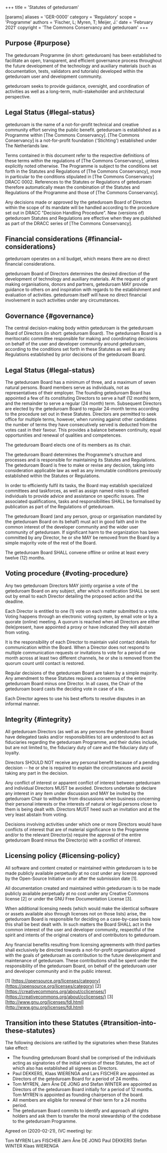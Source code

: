 +++
title = 'Statutes of geteduroam'

[params]
    aliases = 'GER-0000'
    category = 'Regulatory'
    scope = 'Programme'
    authors = 'Fischer, L; Myren, T; Meijer, J.'
    date = 'February 2021'
    copyright = 'The Commons Conservancy and geteduroam'
+++

## Purpose {#purpose}

The geteduroam Programme (in short: geteduroam) has been established to facilitate an open, transparent, and efficient governance process throughout the future development of the technology and auxiliary materials (such as documentation, tests, validators and tutorials) developed within the geteduroam user and development community.

geteduroam seeks to provide guidance, oversight, and coordination of activities as well as a long-term, multi-stakeholder and architectural perspective.

## Legal Status {#legal-status}

geteduroam is the name of a not-for-profit technical and creative community effort serving the public benefit. geteduroam is established as a Programme within [The Commons Conservancy]. [The Commons Conservancy] is a not-for-profit foundation ('Stichting') established under The Netherlands law.

Terms contained in this document refer to the respective definitions of these terms within the regulations of [The Commons Conservancy], unless explicitly noted otherwise. The Programme is subject to the conditions set forth in the Statutes and Regulations of [The Commons Conservancy], more in particular to the conditions stipulated in [The Commons Conservancy] DRACC 0002. References to the Statutes or Regulations of geteduroam therefore automatically mean the combination of the Statutes and Regulations of the Programme and those of [The Commons Conservancy].

Any decisions made or approved by the geteduroam Board of Directors within the scope of its mandate will be handled according to the procedure set out in DRACC "Decision Handling Procedure". New (versions of) geteduroam Statutes and Regulations are effective when they are published as part of the DRACC series of [The Commons Conservancy].

## Financial considerations {#financial-considerations}

geteduroam operates on a nil budget, which means there are no direct financial considerations.

geteduroam Board of Directors determines the desired direction of the development of technology and auxiliary materials. At the request of grant making organisations, donors and partners, geteduroam MAY provide guidance to others on and inspiration with regards to the establishment and evaluation of activities. geteduroam itself will have no direct financial involvement in such activities under any circumstances.

## Governance {#governance}

The central decision-making body within geteduroam is the geteduroam Board of Directors (in short: geteduroam Board). The geteduroam Board is a meritocratic committee responsible for making and coordinating decisions on behalf of the user and developer community around geteduroam, according to the conditions set forth in these Statutes as well as any Regulations established by prior decisions of the geteduroam Board.

## Legal Status {#legal-status}

The geteduroam Board has a minimum of three, and a maximum of seven natural persons. Board members serve as individuals, not as representatives of their employer. The founding geteduroam Board has appointed a few of its constituting Directors to serve a half (12 month) term, and the remainder to serve a regular (24 month) term. Subsequent Directors are elected by the geteduroam Board to regular 24-month terms according to the procedure set out in these Statutes. Directors are permitted to seek office for multiple terms, however, when running against other candidates the number of terms they have consecutively served is deducted from the votes cast in their favour. This provides a balance between continuity, equal opportunities and renewal of qualities and competences.

The geteduroam Board elects one of its members as its chair.

The geteduroam Board determines the Programme's structure and processes and is responsible for maintaining its Statutes and Regulations. The geteduroam Board is free to make or revise any decision, taking into consideration applicable law as well as any immutable conditions previously established within the Statutes or Regulations.

In order to efficiently fulfil its tasks, the Board may establish specialized committees and taskforces, as well as assign named roles to qualified individuals to provide advice and assistance on specific issues. The associated qualifications, tasks and responsibilities SHALL be formalised by publication as part of the Regulations of geteduroam.

The geteduroam Board (and any person, group or organisation mandated by the geteduroam Board on its behalf) must act in good faith and in the common interest of the developer community and the wider user community of geteduroam. If significant harm to the organization has been committed by any Director, he or she MAY be removed from the Board by a simple majority vote of the rest of the Board.

The geteduroam Board SHALL convene offline or online at least every twelve (12) months.

## Voting procedure {#voting-procedure}

Any two geteduroam Directors MAY jointly organise a vote of the geteduroam Board on any subject, after which a notification SHALL be sent out by email to each Director detailing the proposed action and the deadline.

Each Director is entitled to one (1) vote on each matter submitted to a vote. Voting happens through an electronic voting system, by email vote or by a quorate (online) meeting. A quorum is reached when all Directors are either (tele)present, have appointed a proxy or have indicated they will abstain from voting.

It is the responsibility of each Director to maintain valid contact details for communication within the Board. When a Director does not respond to multiple communication requests or invitations to vote for a period of one month across at least two different channels, he or she is removed from the quorum count until contact is restored.

Regular decisions of the geteduroam Board are taken by a simple majority. Any amendment to these Statutes requires a consensus of the entire geteduroam Board minus one Director. In all cases, the Chair of the geteduroam board casts the deciding vote in case of a tie.

Each Director agrees to use his best efforts to resolve disputes in an informal manner.

## Integrity {#integrity}

All geteduroam Directors (as well as any persons the geteduroam Board have delegated tasks and/or responsibilities to) are understood to act as fiduciaries regarding the geteduroam Programme, and their duties include, but are not limited to, the fiduciary duty of care and the fiduciary duty of loyalty.

Directors SHOULD NOT receive any personal benefit because of a pending decision -- he or she is required to explain the circumstances and avoid taking any part in the decision.

Any conflict of interest or apparent conflict of interest between geteduroam and individual Directors MUST be avoided. Directors undertake to declare any interest in any item under discussion and MAY be invited by the geteduroam Chair to withdraw from discussions when business concerning their personal interests or the interests of natural or legal persons close to them is being dealt with. Directors MUST heed such an invitation and at the very least abstain from voting.

Decisions involving activities under which one or more Directors would have conflicts of interest that are of material significance to the Programme and/or to the relevant Director(s) require the approval of the entire geteduroam Board minus the Director(s) with a conflict of interest.

## Licensing policy {#licensing-policy}

All software and content created or maintained within geteduroam is to be made publicly available perpetually at no cost under any license approved by the Open-Source Initiative on or after the submission date [1].

All documentation created and maintained within geteduroam is to be made publicly available perpetually at no cost under any Creative Commons license [2] or under the GNU Free Documentation License [3].

When additional licensing needs (which would make the identical software or assets available also through licenses not on those lists) arise, the geteduroam Board is responsible for deciding on a case-by-case basis how this shall be best dealt with. In such matters the Board SHALL act in the common interest of the user and developer community, respectful of the spirit and intents of the original creators of and contributors to geteduroam.

Any financial benefits resulting from licensing agreements with third parties shall exclusively be directed towards a not-for-profit organisation aligned with the goals of geteduroam as contribution to the future development and maintenance of geteduroam. These contributions shall be spent under the responsibility of the geteduroam Board, on behalf of the geteduroam user and developer community and in the public interest.

[1] [https://opensource.org/licenses/category](https://opensource.org/licenses/category) [2] [https://creativecommons.org/about/cclicenses/](https://creativecommons.org/about/cclicenses/) [3] [http://www.gnu.org/licenses/fdl.html](http://www.gnu.org/licenses/fdl.html)

## Transition into these Statutes {#transition-into-these-statutes}

The following decisions are ratified by the signatories when these Statutes take effect:
 * The founding geteduroam Board shall be comprised of the individuals acting as signatories of the initial version of these Statutes, the act of which also has established all signees as Directors.
 * Paul DEKKERS, Klaas WIERENGA and Lars FISCHER are appointed as Directors of the geteduroam Board for a period of 24 months.
 * Tom MYREN, Jørn Åne DE JONG and Stefan WINTER are appointed as Directors of the geteduroam Board initially for a period of 12 months. Tom MYREN is appointed as founding chairperson of the board.
 * All members are eligible for renewal of their term for a 24 months period.
 * The geteduroam Board commits to identify and approach all rights holders and ask them to transfer the moral stewardship of the codebase to the geteduroam Programme.

Agreed on (2020-02-21), (VC meeting) by:

Tom MYREN Lars FISCHER Jørn Åne DE JONG Paul DEKKERS Stefan WINTER Klaas WIERENGA
